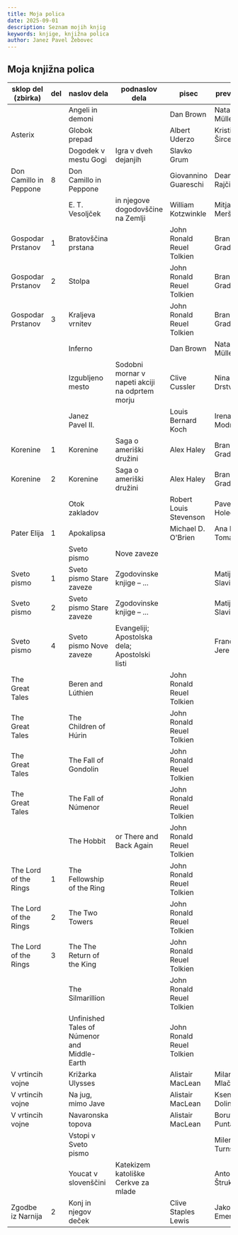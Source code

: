 ```yaml
---
title: Moja polica
date: 2025-09-01
description: Seznam mojih knjig
keywords: knjige, knjižna polica
author: Janez Pavel Žebovec
---
```


## Moja knjižna polica

| sklop del (zbirka) | del | naslov dela | podnaslov dela | pisec | prevajalec | ilustrator | jezik |
| ---| --- | ---| ---| ---| ---| --- | ---|
| | | Angeli in demoni | | Dan Brown | Nataša Müller | | slo. |
| Asterix | | Globok prepad | | Albert Uderzo | Kristina Šircelj | | slo. |
| | | Dogodek v mestu Gogi | Igra v dveh dejanjih | Slavko Grum | | | slo. |
| Don Camillo in Peppone | 8 | Don Camillo in Peppone | | Giovannino Guareschi | Dean Rajčič | | slo. |
| | | E. T. Vesoljček | in njegove dogodovščine na Zemlji | William Kotzwinkle | Mitja Meršol |  |slo. |
| Gospodar Prstanov | 1 | Bratovščina prstana | | John Ronald Reuel Tolkien | Branko Gradišnik | | slo. |
| Gospodar Prstanov | 2 | Stolpa | | John Ronald Reuel Tolkien | Branko Gradišnik | | slo. |
| Gospodar Prstanov | 3 | Kraljeva vrnitev | | John Ronald Reuel Tolkien | Branko Gradišnik | | slo. |
| | | Inferno | | Dan Brown | Nataša Müller | | slo. |
| | | Izgubljeno mesto | Sodobni mornar v napeti akciji na odprtem morju | Clive Cussler | Nina Drstvenšek | | slo. |
| | | Janez Pavel II. | | Louis Bernard Koch | Irena Modrijan | | slo. |
| Korenine | 1 | Korenine | Saga o ameriški družini | Alex Haley | Branko Gradišnik | | slo. |
| Korenine | 2 | Korenine | Saga o ameriški družini | Alex Haley | Branko Gradišnik | | slo. |
| | | Otok zakladov | | Robert Louis Stevenson | Pavel Holeček | | slo. |
| Pater Elija | 1 | Apokalipsa | | Michael D. O'Brien | Ana Marija Toman | | slo. |
| | | Sveto pismo | Nove zaveze | | | | slo. |
| Sveto pismo | 1 | Sveto pismo Stare zaveze | Zgodovinske knjige – ... | | Matija Slavič | | slo. |
| Sveto pismo | 2 | Sveto pismo Stare zaveze | Zgodovinske knjige – ... | | Matija Slavič | | slo. |
| Sveto pismo | 4 | Sveto pismo Nove zaveze | Evangeliji; Apostolska dela; Apostolski listi | | Frančišek Jere | | slo. |
| The Great Tales | | Beren and Lúthien | | John Ronald Reuel Tolkien | | Alan Lee | ang. |
| The Great Tales | | The Children of Húrin | | John Ronald Reuel Tolkien | | Alan Lee | ang. |
| The Great Tales | | The Fall of Gondolin | | John Ronald Reuel Tolkien | | Alan Lee | ang. |
| The Great Tales | | The Fall of Númenor | | John Ronald Reuel Tolkien | | Alan Lee | ang. |
| | | The Hobbit | or There and Back Again | John Ronald Reuel Tolkien | | Alan Lee | ang. |
| The Lord of the Rings | 1 | The Fellowship of the Ring | | John Ronald Reuel Tolkien | | Alan Lee | ang. |
| The Lord of the Rings | 2 | The Two Towers | | John Ronald Reuel Tolkien | | Alan Lee | ang. |
| The Lord of the Rings | 3 | The The Return of the King | | John Ronald Reuel Tolkien | | Alan Lee | ang. |
| | | The Silmarillion | | John Ronald Reuel Tolkien | | | ang. |
| | | Unfinished Tales of Númenor and Middle-Earth | | John Ronald Reuel Tolkien | | Alan Lee | ang. |
| V vrtincih vojne | | Križarka Ulysses | | Alistair MacLean | Milan Mlačnik | | slo. |
| V vrtincih vojne | | Na jug, mimo Jave | | Alistair MacLean | Ksenija Dolinar | | slo. |
| V vrtincih vojne | | Navaronska topova | | Alistair MacLean | Borut Puntar | | slo. |
| | | Vstopi v Sveto pismo | | | Milena Turnšek | | slo. |
| | | Youcat v slovenščini | Katekizem katoliške Cerkve za mlade | | Anton Štrukelj | | slo. |
| Zgodbe iz Narnija | 2 | Konj in njegov deček | | Clive Staples Lewis | Jakob Emeršič | | slo. |
